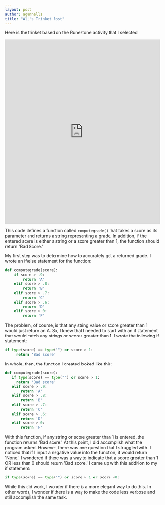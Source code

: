 ```yaml
---
layout: post
author: agunnells
title: "Ali's Trinket Post"
---
```


Here is the trinket based on the Runestone activity that I selected: 

<iframe src="https://trinket.io/embed/python/dd2ef99f60" width="100%" height="600" frameborder="0" marginwidth="0" marginheight="0" allowfullscreen></iframe>

This code defines a function called `computegrade()` that takes a score as its parameter and returns a string representing a grade. In addition, if the entered score is either a string or a score greater than 1, the function should return 'Bad Score.' 

My first step was to determine how to accurately get a returned grade. I wrote an if/else statement for the function: 

```python
def computegrade(score):
    if score > .9:
        return 'A'
    elif score > .8:
        return 'B'
    elif score > .7:
        return 'C'
    elif score > .6:
        return 'D'
    elif score > 0:
        return 'F'
 ```
 
 The problem, of course, is that any string value or score greater than 1 would just return an A. So, I knew that I needed to start with an if statement that would catch any strings or scores greater than 1. I wrote the following if statement:
 
 ```python
 if type(score) == type("") or score > 1:
      return 'Bad score'
 ```
 
 In whole, then, the function I created looked like this: 
 
 ```python
 def computegrade(score):
    if type(score) == type("") or score > 1:
      return 'Bad score'
    elif score > .9:
        return 'A'
    elif score > .8:
        return 'B'
    elif score > .7:
        return 'C'
    elif score > .6:
        return 'D'
    elif score > 0:
        return 'F'
 ```
 
 With this function, if any string or score greater than 1 is entered, the function returns 'Bad score.' At this point, I did accomplish what the program asked. However, there was one question that I struggled with. I noticed that if I input a negative value into the function, it would return 'None.' I wondered if there was a way to indicate that a score greater than 1 OR less than 0 should return 'Bad score.' I came up with this addition to my if statement: 
 
 ```python
 if type(score) == type("") or score > 1 or score <0:
 ```
 
 While this did work, I wonder if there is a more elegant way to do this. In other words, I wonder if there is a way to make the code less verbose and still accomplish the same task. 
